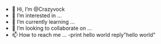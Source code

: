 - 👋 Hi, I’m @Crazyvock
- 👀 I’m interested in ...
- 🌱 I’m currently learning ...
- 💞️ I’m looking to collaborate on ...
- 📫 How to reach me ...
-print hello world
reply"hello world"
<!---
Crazyvock/Crazyvock is a ✨ special ✨ repository because its `README.md` (this file) appears on your GitHub profile.
You can click the Preview link to take a look at your changes.
--->
